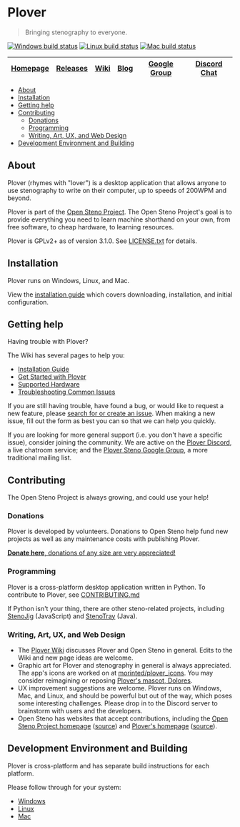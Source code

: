 # Plover

> Bringing stenography to everyone.

[![Windows build status](https://ci.appveyor.com/api/projects/status/9edrnjpukrag17h7?svg=true)](https://ci.appveyor.com/project/morinted/plover) [![Linux build status](https://travis-ci.org/openstenoproject/plover.svg?branch=master)](https://travis-ci.org/openstenoproject/plover) [![Mac build status](https://circleci.com/gh/openstenoproject/plover.svg?style=svg)](https://circleci.com/gh/openstenoproject/plover)

| [Homepage] | [Releases] | [Wiki] | [Blog] | [Google Group] | [Discord Chat][discord] |
|------------|------------|--------|--------|----------------|-------------------------|

<!-- START doctoc generated TOC please keep comment here to allow auto update -->
<!-- DON'T EDIT THIS SECTION, INSTEAD RE-RUN doctoc TO UPDATE -->


- [About](#about)
- [Installation](#installation)
- [Getting help](#getting-help)
- [Contributing](#contributing)
  - [Donations](#donations)
  - [Programming](#programming)
  - [Writing, Art, UX, and Web Design](#writing-art-ux-and-web-design)
- [Development Environment and Building](#development-environment-and-building)

<!-- END doctoc generated TOC please keep comment here to allow auto update -->

## About

Plover (rhymes with "lover") is a desktop application that allows anyone to use stenography to write on their computer, up to speeds of 200WPM and beyond.

Plover is part of the [Open Steno Project][open steno]. The Open Steno Project's goal is to provide everything you need to learn machine shorthand on your own, from free software, to cheap hardware, to learning resources.

Plover is GPLv2+ as of version 3.1.0. See [LICENSE.txt](LICENSE.txt) for details.

## Installation

Plover runs on Windows, Linux, and Mac.

View the [installation guide](https://github.com/openstenoproject/plover/wiki/Installation-Guide) which covers downloading, installation, and initial configuration.

## Getting help

Having trouble with Plover?

The Wiki has several pages to help you:

- [Installation Guide](https://github.com/openstenoproject/plover/wiki/Installation-Guide)
- [Get Started with Plover](https://github.com/openstenoproject/plover/wiki/Beginner's-Guide:-Get-Started-with-Plover)
- [Supported Hardware](https://github.com/openstenoproject/plover/wiki/Supported-Hardware)
- [Troubleshooting Common Issues](https://github.com/openstenoproject/plover/wiki/Troubleshooting:-Common-Issues)

If you are still having trouble, have found a bug, or would like to request a new feature, please [search for or create an issue](https://github.com/openstenoproject/plover/issues?q=is%3Aissue). When making a new issue, fill out the form as best you can so that we can help you quickly.

If you are looking for more general support (i.e. you don't have a specific issue), consider joining the community. We are active on the [Plover Discord][discord], a live chatroom service; and the [Plover Steno Google Group][google group], a more traditional mailing list.

## Contributing

The Open Steno Project is always growing, and could use your help!

### Donations

Plover is developed by volunteers. Donations to Open Steno help fund new projects as well as any maintenance costs with publishing Plover.

[**Donate here**, donations of any size are very appreciated!][donate]

### Programming

Plover is a cross-platform desktop application written in Python. To contribute to Plover, see [CONTRIBUTING.md](CONTRIBUTING.md)

If Python isn't your thing, there are other steno-related projects, including [StenoJig](https://github.com/JoshuaGrams/steno-jig) (JavaScript) and [StenoTray](https://github.com/SmackleFunky/StenoTray) (Java).

### Writing, Art, UX, and Web Design

- The [Plover Wiki][wiki] discusses Plover and Open Steno in general. Edits to the Wiki and new page ideas are welcome.
- Graphic art for Plover and stenography in general is always appreciated. The app's icons are worked on at [morinted/plover_icons](https://github.com/morinted/plover_icons). You may consider reimagining or reposing [Plover's mascot, Dolores](http://plover.stenoknight.com/2010/10/new-logo.html).
- UX improvement suggestions are welcome. Plover runs on Windows, Mac, and Linux, and should be powerful but out of the way, which poses some interesting challenges. Please drop in to the Discord server to brainstorm with users and the developers.
- Open Steno has websites that accept contributions, including the [Open Steno Project homepage][open steno] ([source](https://github.com/openstenoproject/openstenoproject.github.io)) and [Plover's homepage][homepage] ([source](https://github.com/openstenoproject/plover/tree/gh-pages)).

## Development Environment and Building

Plover is cross-platform and has separate build instructions for each platform.

Please follow through for your system:

- [Windows](windows/README.md)
- [Linux](linux/README.md)
- [Mac](osx/README.md)

[blog]: http://plover.stenoknight.com
[discord]: https://discord.gg/0lQde43a6dGmAMp2
[donate]: http://stenoknight.com/plover/donatepage.html
[google group]: https://groups.google.com/forum/#!forum/ploversteno
[homepage]: http://opensteno.org/plover
[open steno]: http://opensteno.org
[releases]: https://github.com/openstenoproject/plover/releases
[wiki]: https://github.com/openstenoproject/plover/wiki
